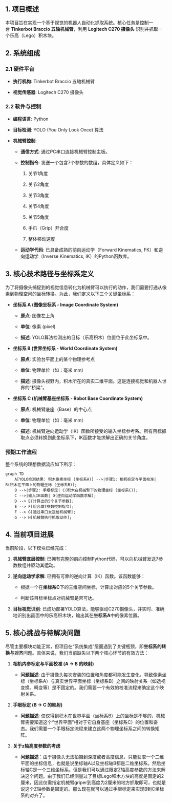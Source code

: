 ## 1. 项目概述

本项目旨在实现一个基于视觉的机器人自动化抓取系统。核心任务是控制一台 **Tinkerbot Braccio 五轴机械臂**，利用 **Logitech C270 摄像头** 识别并抓取一个乐高（Lego）积木块。

## 2. 系统组成

### 2.1 硬件平台

- **执行机构**: Tinkerbot Braccio 五轴机械臂
    
- **视觉传感器**: Logitech C270 摄像头
    

### 2.2 软件与控制

- **编程语言**: Python
    
- **目标检测**: YOLO (You Only Look Once) 算法
    
- **机械臂控制**:
    
    - **通信方式**: 通过PC串口连接机械臂控制主板。
        
    - **控制指令**: 发送一个包含7个参数的数组，具体定义如下：
        
        1. 关节1角度
            
        2. 关节2角度
            
        3. 关节3角度
            
        4. 关节4角度
            
        5. 关节5角度
            
        6. 手爪（Grip）开合度
            
        7. 整体移动速度
            
    - **运动学代码**: 已具备成熟的前向运动学（Forward Kinematics, FK）和逆向运动学（Inverse Kinematics, IK）的Python函数库。
        

## 3. 核心技术路径与坐标系定义

为了将摄像头捕捉到的视觉信息转化为机械臂可以执行的动作，我们需要打通从像素到物理空间的坐标转换。为此，我们定义以下三个关键坐标系：

- **坐标系 A (图像坐标系 - Image Coordinate System)**
    
    - **原点**: 图像左上角
        
    - **单位**: 像素 (pixel)
        
    - **描述**: YOLO算法检测出的目标（乐高积木）位置位于此坐标系中。
        
- **坐标系 B (世界坐标系 - World Coordinate System)**
    
    - **原点**: 实验台平面上的某个物理参考点
        
    - **单位**: 物理单位（如：毫米 mm）
        
    - **描述**: 摄像头视野内，积木所在的真实二维平面。这是连接视觉和机器人世界的“桥梁”。
        
- **坐标系 C (机械臂基座坐标系 - Robot Base Coordinate System)**
    
    - **原点**: 机械臂底座（Base）的中心点
        
    - **单位**: 物理单位（如：毫米 mm）
        
    - **描述**: 机械臂逆向运动学（IK）函数所接受的输入坐标参考系。所有目标抓取点必须转换到此坐标系下，IK函数才能求解出正确的关节角度。
        

### 预期工作流程

整个系统的理想数据流应如下所示：

```
graph TD
    A[YOLO检测结果: 积木像素坐标 (坐标系A)] -->|步骤1: 相机标定与平面校准| B(积木在平面上的物理坐标 (坐标系B));
    B -->|步骤2: 手眼标定| C(积木在机械臂下的物理坐标 (坐标系C));
    C -->|输入IK函数| D(逆向运动学函数求解);
    D --> E{计算出的5个关节参数};
    E --> F[组合成7参数控制指令];
    F --> G[通过串口发送给机械臂];
    G --> H[机械臂执行抓取动作];
```

## 4. 当前项目进展

当前阶段，以下模块已经完成：

1. **机械臂底层控制**: 已拥有完整的前向控制Python代码，可以向机械臂发送7参数数组并驱动其运动。
    
2. **逆向运动学求解**: 已拥有可靠的逆向计算（IK）函数。该函数能够：
    
    - 根据一个在**坐标系C**下的三维空间坐标，计算出对应的5个关节参数。
        
    - 判断该目标坐标点对机械臂是否可达。
        
3. **目标视觉识别**: 已成功部署YOLO算法，能够驱动C270摄像头，并实时、准确地识别出画面中的乐高积木块，输出其在**坐标系A**中的像素位置。
    

## 5. 核心挑战与待解决问题

尽管主要模块功能正常，但项目在“系统集成”层面遇到了关键瓶颈，即**坐标系的转换与对齐**问题。具体来说，我们当前缺失以下两个核心环节的有效方法：

1. **相机内参标定与平面校准 (A → B 的映射)**
    
    - **问题描述**: 由于摄像头每次安装的位置和角度都可能发生变化，导致像素坐标（坐标系A）与真实世界平面坐标（坐标系B）之间的映射关系（如透视变换、畸变等）是不固定的。我们需要一个有效的校准流程来确定这个映射关系。
        
2. **手眼标定 (B → C 的映射)**
    
    - **问题描述**: 仅仅得到积木在世界平面（坐标系B）上的坐标是不够的，机械臂需要知道这个“世界平面”相对于它自身基座（坐标系C）的位置和姿态。我们需要一个手眼标定流程来建立这两个物理坐标系之间的转换矩阵。

3. **关于z轴高度参数的考虑**
    - **问题描述**：由于摄像头无法拍摄到深度或者高度信息，只能获取一个二维平面的坐标信息，也就是说坐标轴A以及坐标轴B都是二维坐标系。然后坐标轴C是一个三维坐标系。但是我们可以通过限定Z轴高度参数的方法来解决这个问题。由于我们已经测量过了目标Lego积木方块的高度是固定的2厘米，因此仅需指定机械臂griper到高度为2厘米的地方抓取即可，也就是说这个Z轴参数是固定的。那么现在就可以通过手眼标定来实现B到C坐标系的对齐了。